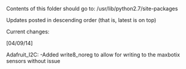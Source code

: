 Contents of this folder should go to: /usr/lib/python2.7/site-packages

Updates posted in descending order (that is, latest is on top)

Current changes:

[04/09/14]

Adafruit_I2C:
-Added write8_noreg to allow for writing to the maxbotix sensors without issue
